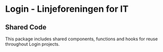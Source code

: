 # Login - Linjeforeningen for IT
## Shared Code

This package includes shared components, functions and hooks for reuse throughout Login projects.
